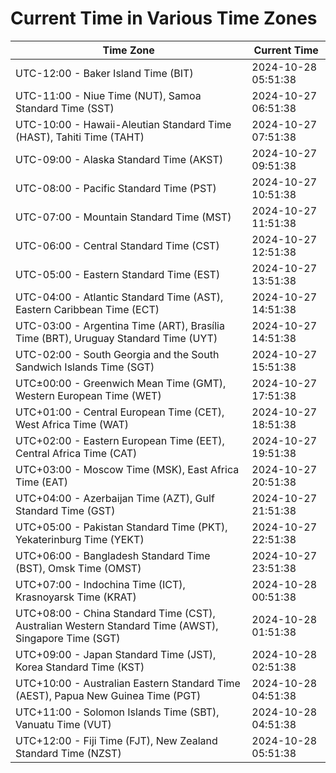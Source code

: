 # Current Time in Various Time Zones

| Time Zone | Current Time |
|-----------|--------------|
| UTC-12:00 - Baker Island Time (BIT) | 2024-10-28 05:51:38 |
| UTC-11:00 - Niue Time (NUT), Samoa Standard Time (SST) | 2024-10-27 06:51:38 |
| UTC-10:00 - Hawaii-Aleutian Standard Time (HAST), Tahiti Time (TAHT) | 2024-10-27 07:51:38 |
| UTC-09:00 - Alaska Standard Time (AKST) | 2024-10-27 09:51:38 |
| UTC-08:00 - Pacific Standard Time (PST) | 2024-10-27 10:51:38 |
| UTC-07:00 - Mountain Standard Time (MST) | 2024-10-27 11:51:38 |
| UTC-06:00 - Central Standard Time (CST) | 2024-10-27 12:51:38 |
| UTC-05:00 - Eastern Standard Time (EST) | 2024-10-27 13:51:38 |
| UTC-04:00 - Atlantic Standard Time (AST), Eastern Caribbean Time (ECT) | 2024-10-27 14:51:38 |
| UTC-03:00 - Argentina Time (ART), Brasília Time (BRT), Uruguay Standard Time (UYT) | 2024-10-27 14:51:38 |
| UTC-02:00 - South Georgia and the South Sandwich Islands Time (SGT) | 2024-10-27 15:51:38 |
| UTC±00:00 - Greenwich Mean Time (GMT), Western European Time (WET) | 2024-10-27 17:51:38 |
| UTC+01:00 - Central European Time (CET), West Africa Time (WAT) | 2024-10-27 18:51:38 |
| UTC+02:00 - Eastern European Time (EET), Central Africa Time (CAT) | 2024-10-27 19:51:38 |
| UTC+03:00 - Moscow Time (MSK), East Africa Time (EAT) | 2024-10-27 20:51:38 |
| UTC+04:00 - Azerbaijan Time (AZT), Gulf Standard Time (GST) | 2024-10-27 21:51:38 |
| UTC+05:00 - Pakistan Standard Time (PKT), Yekaterinburg Time (YEKT) | 2024-10-27 22:51:38 |
| UTC+06:00 - Bangladesh Standard Time (BST), Omsk Time (OMST) | 2024-10-27 23:51:38 |
| UTC+07:00 - Indochina Time (ICT), Krasnoyarsk Time (KRAT) | 2024-10-28 00:51:38 |
| UTC+08:00 - China Standard Time (CST), Australian Western Standard Time (AWST), Singapore Time (SGT) | 2024-10-28 01:51:38 |
| UTC+09:00 - Japan Standard Time (JST), Korea Standard Time (KST) | 2024-10-28 02:51:38 |
| UTC+10:00 - Australian Eastern Standard Time (AEST), Papua New Guinea Time (PGT) | 2024-10-28 04:51:38 |
| UTC+11:00 - Solomon Islands Time (SBT), Vanuatu Time (VUT) | 2024-10-28 04:51:38 |
| UTC+12:00 - Fiji Time (FJT), New Zealand Standard Time (NZST) | 2024-10-28 05:51:38 |
